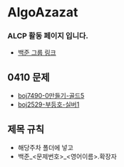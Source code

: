 # AlgoAzazat

### ALCP 활동 페이지 입니다.
- [백준 그룹 링크](https://www.acmicpc.net/group/17501)

## 0410 문제<DFS>
- [boj7490-0만들기-골드5](https://www.acmicpc.net/problem/7490)
- [boj2529-부등호-실버1](https://www.acmicpc.net/problem/2529)

## 제목 규칙
- 해당주차 폴더에 넣고
- 백준_<문제번호>_<영어이름>.확장자
